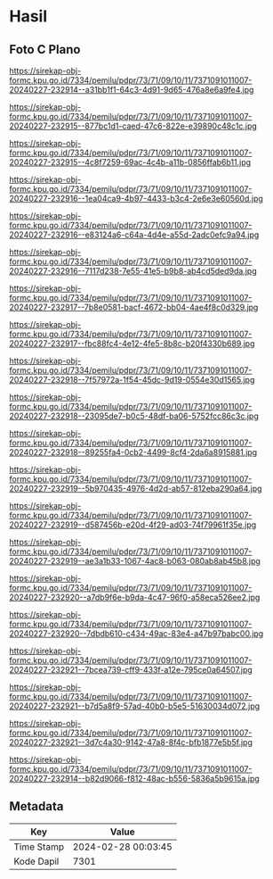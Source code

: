 # Hasil

## Foto C Plano

https://sirekap-obj-formc.kpu.go.id/7334/pemilu/pdpr/73/71/09/10/11/7371091011007-20240227-232914--a31bb1f1-64c3-4d91-9d65-476a8e6a9fe4.jpg

https://sirekap-obj-formc.kpu.go.id/7334/pemilu/pdpr/73/71/09/10/11/7371091011007-20240227-232915--877bc1d1-caed-47c6-822e-e39890c48c1c.jpg

https://sirekap-obj-formc.kpu.go.id/7334/pemilu/pdpr/73/71/09/10/11/7371091011007-20240227-232915--4c8f7259-69ac-4c4b-a11b-0856ffab6b11.jpg

https://sirekap-obj-formc.kpu.go.id/7334/pemilu/pdpr/73/71/09/10/11/7371091011007-20240227-232916--1ea04ca9-4b97-4433-b3c4-2e6e3e60560d.jpg

https://sirekap-obj-formc.kpu.go.id/7334/pemilu/pdpr/73/71/09/10/11/7371091011007-20240227-232916--e83124a6-c64a-4d4e-a55d-2adc0efc9a94.jpg

https://sirekap-obj-formc.kpu.go.id/7334/pemilu/pdpr/73/71/09/10/11/7371091011007-20240227-232916--7117d238-7e55-41e5-b9b8-ab4cd5ded9da.jpg

https://sirekap-obj-formc.kpu.go.id/7334/pemilu/pdpr/73/71/09/10/11/7371091011007-20240227-232917--7b8e0581-bacf-4672-bb04-4ae4f8c0d329.jpg

https://sirekap-obj-formc.kpu.go.id/7334/pemilu/pdpr/73/71/09/10/11/7371091011007-20240227-232917--fbc88fc4-4e12-4fe5-8b8c-b20f4330b689.jpg

https://sirekap-obj-formc.kpu.go.id/7334/pemilu/pdpr/73/71/09/10/11/7371091011007-20240227-232918--7f57972a-1f54-45dc-9d19-0554e30d1565.jpg

https://sirekap-obj-formc.kpu.go.id/7334/pemilu/pdpr/73/71/09/10/11/7371091011007-20240227-232918--23095de7-b0c5-48df-ba06-5752fcc86c3c.jpg

https://sirekap-obj-formc.kpu.go.id/7334/pemilu/pdpr/73/71/09/10/11/7371091011007-20240227-232918--89255fa4-0cb2-4499-8cf4-2da6a8915881.jpg

https://sirekap-obj-formc.kpu.go.id/7334/pemilu/pdpr/73/71/09/10/11/7371091011007-20240227-232919--5b970435-4976-4d2d-ab57-812eba290a64.jpg

https://sirekap-obj-formc.kpu.go.id/7334/pemilu/pdpr/73/71/09/10/11/7371091011007-20240227-232919--d587456b-e20d-4f29-ad03-74f79961f35e.jpg

https://sirekap-obj-formc.kpu.go.id/7334/pemilu/pdpr/73/71/09/10/11/7371091011007-20240227-232919--ae3a1b33-1067-4ac8-b063-080ab8ab45b8.jpg

https://sirekap-obj-formc.kpu.go.id/7334/pemilu/pdpr/73/71/09/10/11/7371091011007-20240227-232920--a7db9f6e-b9da-4c47-96f0-a58eca526ee2.jpg

https://sirekap-obj-formc.kpu.go.id/7334/pemilu/pdpr/73/71/09/10/11/7371091011007-20240227-232920--7dbdb610-c434-49ac-83e4-a47b97babc00.jpg

https://sirekap-obj-formc.kpu.go.id/7334/pemilu/pdpr/73/71/09/10/11/7371091011007-20240227-232921--7bcea739-cff9-433f-a12e-795ce0a64507.jpg

https://sirekap-obj-formc.kpu.go.id/7334/pemilu/pdpr/73/71/09/10/11/7371091011007-20240227-232921--b7d5a8f9-57ad-40b0-b5e5-51630034d072.jpg

https://sirekap-obj-formc.kpu.go.id/7334/pemilu/pdpr/73/71/09/10/11/7371091011007-20240227-232921--3d7c4a30-9142-47a8-8f4c-bfb1877e5b5f.jpg

https://sirekap-obj-formc.kpu.go.id/7334/pemilu/pdpr/73/71/09/10/11/7371091011007-20240227-232914--b82d9066-f812-48ac-b556-5836a5b9615a.jpg


## Metadata

| Key        | Value               |
| ---------- | ------------------- |
| Time Stamp | 2024-02-28 00:03:45 |
| Kode Dapil | 7301                |



